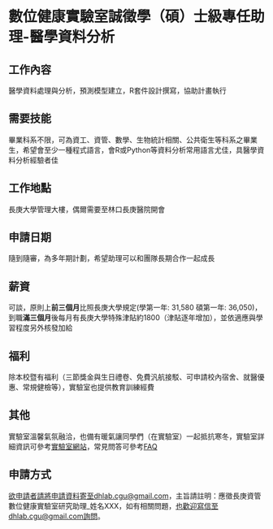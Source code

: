 # 數位健康實驗室誠徵學（碩）士級專任助理-醫學資料分析

## 工作內容
醫學資料處理與分析，預測模型建立，R套件設計撰寫，協助計畫執行

## 需要技能
畢業科系不限，可為資工、資管、數學、生物統計相關、公共衛生等科系之畢業生，希望會至少一種程式語言，會R或Python等資料分析常用語言尤佳，具醫學資料分析經驗者佳

## 工作地點
長庚大學管理大樓，偶爾需要至林口長庚醫院開會

## 申請日期
隨到隨審，為多年期計劃，希望助理可以和團隊長期合作一起成長

## 薪資
可談，原則上**前三個月**比照長庚大學規定(學第一年: 31,580 碩第一年: 36,050)，到職**滿三個月**後每月有長庚大學特殊津貼約1800（津貼逐年增加），並依適應與學習程度另外核發加給

## 福利
除本校暨有福利（三節獎金與生日禮卷、免費汎航接駁、可申請校內宿舍、就醫優惠、常規健檢等），實驗室也提供教育訓練經費

## 其他
實驗室溫馨氣氛融洽，也備有暖氣讓同學們（在實驗室）一起抵抗寒冬，實驗室詳細資訊可參考[實驗室網站](https://dhlab-cgu.github.io/)，常見問答可參考[FAQ](https://github.com/DHLab-CGU/Resources/blob/master/FAQ.md)


## 申請方式
欲申請者請將申請資料寄至dhlab.cgu@gmail.com，主旨請註明：應徵長庚資管數位健康實驗室研究助理_姓名XXX，如有相關問題，也歡迎寫信至dhlab.cgu@gmail.com詢問。
